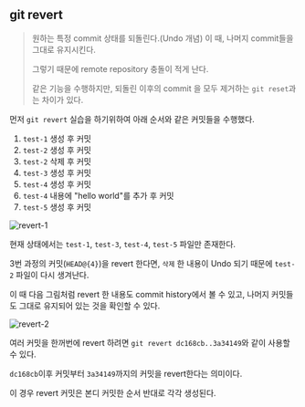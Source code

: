 ## git revert

> 원하는 특정 commit 상태를 되돌린다.(Undo 개념) 이 때, 나머지 commit들을 그대로 유지시킨다.
>
> 그렇기 때문에 remote repository 충돌이 적게 난다.
>
> 같은 기능을 수행하지만, 되돌린 이후의 commit 을 모두 제거하는 `git reset`과는 차이가 있다.



먼저 `git revert` 실습을 하기위하여 아래 순서와 같은 커밋들을 수행했다.

1. `test-1` 생성 후 커밋
2. `test-2` 생성 후 커밋
3. `test-2` 삭제 후 커밋
4. `test-3` 생성 후 커밋
5. `test-4` 생성 후 커밋
6. `test-4` 내용에 "hello world"를 추가 후 커밋
7. `test-5` 생성 후 커밋

![revert-1](C:\Users\82102\OneDrive\티스토리\Git\image\revert-1.PNG)

현재 상태에서는 `test-1`, `test-3`, `test-4`, `test-5` 파일만 존재한다.

3번 과정의 커밋(`HEAD@{4}`)을 revert 한다면, `삭제` 한 내용이 Undo 되기 때문에 `test-2` 파일이 다시 생겨난다.

이 때 다음 그림처럼 revert 한 내용도 commit history에서 볼 수 있고, 나머지 커밋들도 그대로 유지되어 있는 것을 확인할 수 있다.

![revert-2](C:\Users\82102\OneDrive\티스토리\Git\image\revert-2.PNG)



여러 커밋을 한꺼번에 revert 하려면 `git revert dc168cb..3a34149`와 같이 사용할 수 있다.

`dc168cb`이후 커밋부터 `3a34149`까지의 커밋을 revert한다는 의미이다.

이 경우 revert 커밋은 본디 커밋한 순서 반대로 각각 생성된다.